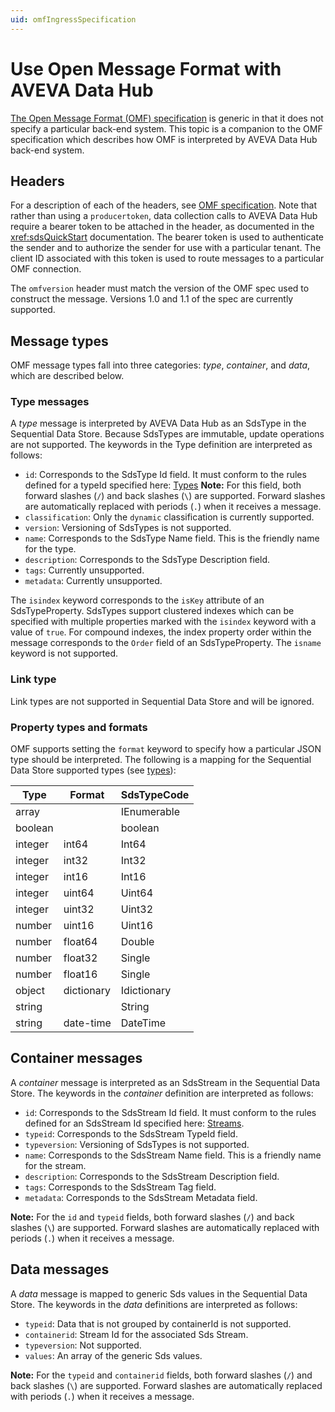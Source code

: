 ```yaml
---
uid: omfIngressSpecification
---
```


# Use Open Message Format with AVEVA Data Hub

[The Open Message Format (OMF) specification](https://docs.aveva.com/bundle/omf) is generic in that it does not specify a particular back-end system. This topic is a companion to the OMF specification which describes how OMF is interpreted by AVEVA Data Hub back-end system. 

## Headers

For a description of each of the headers, see [OMF specification](https://docs.aveva.com/bundle/omf). Note that rather than using a ``producertoken``, data collection calls to AVEVA Data Hub require a bearer token to be attached in the header, as documented in the <xref:sdsQuickStart> documentation. The bearer token is used to authenticate the sender and to authorize the sender for use with a particular tenant. The client ID associated with this token is used to route messages to a particular OMF connection.

The ``omfversion`` header must match the version of the OMF spec used to construct the message. Versions 1.0 and 1.1 of the spec are currently supported. 

## Message types

OMF message types fall into three categories: *type*, *container*, and *data*, which are described below. 

### Type messages

A *type* message is interpreted by AVEVA Data Hub as an SdsType in the Sequential Data Store. Because SdsTypes are immutable, update operations are not supported. The keywords in the Type definition are interpreted as follows:

- ``id``: Corresponds to the SdsType Id field. It must conform to the rules defined for a typeId specified here: [Types](xref:sdsTypes)
  **Note:** For this field, both forward slashes (`/`) and back slashes (`\`) are supported. Forward slashes are automatically replaced with periods (`.`) when it receives a message.
- ``classification``: Only the ``dynamic`` classification is currently supported.
- ``version``: Versioning of SdsTypes is not supported.
- ``name``: Corresponds to the SdsType Name field. This is the friendly name for the type.
- ``description``: Corresponds to the SdsType Description field. 
- ``tags``: Currently unsupported.
- ``metadata``: Currently unsupported.

The ``isindex`` keyword corresponds to the ``isKey`` attribute of an SdsTypeProperty. SdsTypes support clustered indexes which can be specified with multiple properties marked with the ``isindex`` keyword with a value of ``true``. For compound indexes, the index property order within the message corresponds to the ``Order`` field of an SdsTypeProperty. The ``isname`` keyword is not supported.

### Link type

Link types are not supported in Sequential Data Store and will be ignored.

### Property types and formats

OMF supports setting the ``format`` keyword to specify how a particular JSON type should be interpreted. The following is a mapping for the Sequential Data Store supported types (see [types](xref:sdsTypes)):

Type     | Format     | SdsTypeCode
-------- | ---------- | -----------
array    |            | IEnumerable
boolean  |            | boolean
integer  | int64      | Int64
integer  | int32      | Int32
integer  | int16      | Int16
integer  | uint64     | Uint64
integer  | uint32     | Uint32
number   | uint16     | Uint16
number   | float64    | Double
number   | float32    | Single
number   | float16    | Single
object   | dictionary | Idictionary
string   |            | String
string   | date-time  | DateTime


## Container messages

A *container* message is interpreted as an SdsStream in the Sequential Data Store. The keywords in the *container* definition are interpreted as follows:

- ``id``: Corresponds to the SdsStream Id field. It must conform to the rules defined for an SdsStream Id specified here: [Streams](xref:sdsStreams#streams).
- ``typeid``: Corresponds to the SdsStream TypeId field.
- ``typeversion``: Versioning of SdsTypes is not supported.
- ``name``: Corresponds to the SdsStream Name field. This is a friendly name for the stream.
- ``description``: Corresponds to the SdsStream Description field.
- ``tags``: Corresponds to the SdsStream Tag field. 
- ``metadata``: Corresponds to the SdsStream Metadata field.        

**Note:** For the `id` and `typeid` fields, both forward slashes (`/`) and back slashes (`\`) are supported. Forward slashes are automatically replaced with periods (`.`) when it receives a message.

## Data messages

A *data* message is mapped to generic Sds values in the Sequential Data Store. The keywords in the *data* definitions are interpreted as follows:

- ``typeid``: Data that is not grouped by containerId is not supported.
- ``containerid``: Stream Id for the associated Sds Stream.
- ``typeversion``: Not supported.
- ``values``: An array of the generic Sds values.

**Note:** For the `typeid` and `containerid` fields, both forward slashes (`/`) and back slashes (`\`) are supported. Forward slashes are automatically replaced with periods (`.`) when it receives a message.
